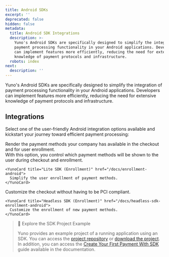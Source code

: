 ```yaml
---
title: Android SDKs
excerpt: ''
deprecated: false
hidden: false
metadata:
  title: Android SDK Integrations
  description: >-
    Yuno's Android SDKs are specifically designed to simplify the integration of
    payment processing functionality in your Android applications. Developers
    can implement features more efficiently, reducing the need for extensive
    knowledge of payment protocols and infrastructure.
  robots: index
next:
  description: ''
---
```

Yuno's Android SDKs are specifically designed to simplify the integration of payment processing functionality in your Android applications. Developers can implement features more efficiently, reducing the need for extensive knowledge of payment protocols and infrastructure.

## Integrations

Select one of the user-friendly Android integration options available and kickstart your journey toward efficient payment processing:

<Shelf classname="cards_container">
  <div class="first_row">
    <YunoCard title="Full SDK" href="/docs/full-checkout-android">
      Render the payment methods your company has available in the checkout and for user enrollment.
    </YunoCard>
  </div>

  <div class="second_row">
    <YunoCard title="Lite SDK (Payment)" href="/docs/lite-checkout-android">
      With this option, you control which payment methods will be shown to the user during checkout and enrollment.
    </YunoCard>

    <YunoCard title="Lite SDK (Enrollment)" href="/docs/enrollment-android">
      Simplify the user enrollment of payment methods.
    </YunoCard>
  </div>

  <div class="third_row">
    <YunoCard title="Headless SDK (Payment)" href="/docs/headless-sdk-payment-android">
      Customize the checkout without having to be PCI compliant.
    </YunoCard>

    <YunoCard title="Headless SDK (Enrollment)" href="/docs/headless-sdk-enrollment-android">
      Customize the enrollment of new payment methods.
    </YunoCard>
  </div>
</Shelf>

> 📘 Explore the SDK Project Example
>
> Yuno provides an example project of a running application using an SDK. You can access the [project repository](https://github.com/yuno-payments/yuno-sdk-web) or [download the project](https://github.com/yuno-payments/yuno-sdk-web/archive/refs/heads/main.zip). In addition, you can access the [Create Your First Payment With SDK](/docs/step-2-your-first-payment) guide available in the documentation.